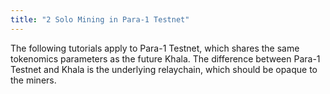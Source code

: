 ```yaml
---
title: "2 Solo Mining in Para-1 Testnet"
---
```


The following tutorials apply to Para-1 Testnet, which shares the same tokenomics parameters as the future Khala.
The difference between Para-1 Testnet and Khala is the underlying relaychain, which should be opaque to the miners.
